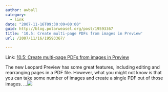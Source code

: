 ```yaml
---
author: awball
category:
  - link
date: "2007-11-16T09:30:09+00:00"
guid: http://blog.polarweasel.org/post/19593367
title: '10.5: Create multi-page PDFs from images in Preview'
url: /2007/11/16/19593367/

---
```

Link: [10.5: Create multi-page PDFs from images in Preview](http://feeds.macworld.com/~r/macosxhints/leopard/~3/185822844/article.php)

The new Leopard Preview has some great features, including editing and rearranging pages in a PDF file. However, what you might not know is that you can take some number of images and create a single PDF out of those images. …![](http://feeds.macworld.com/~r/macosxhints/leopard/~4/185822844)
